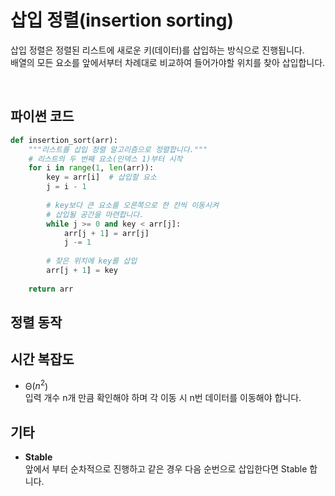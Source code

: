 # 삽입 정렬(insertion sorting)

삽입 정렬은 정렬된 리스트에 새로운 키(데이터)를 삽입하는 방식으로 진행됩니다.
<br>
배열의 모든 요소를 앞에서부터 차례대로 비교하여 들어가야할 위치를 찾아 삽입합니다.


<br>

## 파이썬 코드

```python
def insertion_sort(arr):
    """리스트를 삽입 정렬 알고리즘으로 정렬합니다."""
    # 리스트의 두 번째 요소(인덱스 1)부터 시작
    for i in range(1, len(arr)):
        key = arr[i]  # 삽입할 요소
        j = i - 1
        
        # key보다 큰 요소를 오른쪽으로 한 칸씩 이동시켜
        # 삽입될 공간을 마련합니다.
        while j >= 0 and key < arr[j]:
            arr[j + 1] = arr[j]
            j -= 1
        
        # 찾은 위치에 key를 삽입
        arr[j + 1] = key
        
    return arr
```

## 정렬 동작

<div id="solarsys-sort-visualization"></div>

## 시간 복잡도

- Θ($n^2$)          
입력 개수 n개 만큼 확인해야 하며 각 이동 시 n번 데이터를 이동해야 합니다.

## 기타

- **Stable**          
앞에서 부터 순차적으로 진행하고 같은 경우 다음 순번으로 삽입한다면 Stable 합니다.